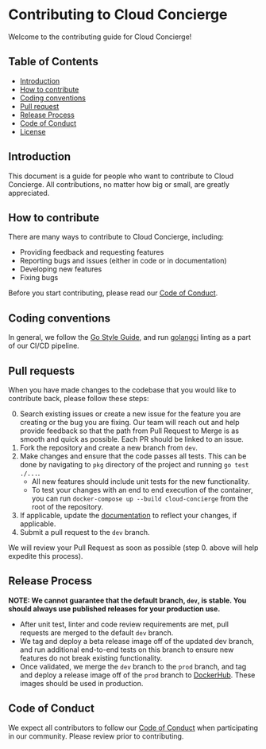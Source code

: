 # Contributing to Cloud Concierge
Welcome to the contributing guide for Cloud Concierge!

## Table of Contents
- [Introduction](#introduction)
- [How to contribute](#how-to-contribute)
- [Coding conventions](#coding-conventions)
- [Pull request](#pull-requests)
- [Release Process](#release-process)
- [Code of Conduct](#code-of-conduct)
- [License](#license)

## Introduction
This document is a guide for people who want to contribute to Cloud Concierge.
All contributions, no matter how big or small, are greatly appreciated.

## How to contribute
There are many ways to contribute to Cloud Concierge, including:
- Providing feedback and requesting features
- Reporting bugs and issues (either in code or in documentation)
- Developing new features
- Fixing bugs

Before you start contributing, please read our [Code of Conduct](#code-of-conduct).

## Coding conventions
In general, we follow the [Go Style Guide](https://google.github.io/styleguide/go/), and run [golangci](.golangci.yml) linting
as a part of our CI/CD pipeline.

## Pull requests
When you have made changes to the codebase that you would like to contribute back, please follow these steps:

0. Search existing issues or create a new issue for the feature you are creating or the bug you are fixing. Our team will reach out and
help provide feedback so that the path from Pull Request to Merge is as smooth and quick as possible. Each PR should be linked to an issue.
1. Fork the repository and create a new branch from `dev`.
2. Make changes and ensure that the code passes all tests. This can be done by navigating to `pkg` directory of the project and running `go test ./...`.
   - All new features should include unit tests for the new functionality.
   - To test your changes with an end to end execution of the container, you can run `docker-compose up --build cloud-concierge` from the root of the repository.
4. If applicable, update the [documentation](https://docs.cloudconcierge.io) to reflect your changes, if applicable.
5. Submit a pull request to the `dev` branch.

We will review your Pull Request as soon as possible (step 0. above will help expedite this process).

## Release Process
**NOTE: We cannot guarantee that the default branch, `dev`, is stable. You should always use published releases for your production use.**
- After unit test, linter and code review requirements are met, pull requests are merged to the default `dev` branch.
- We tag and deploy a beta release image off of the updated dev branch, and run additional end-to-end tests on this branch to ensure new features do not break existing functionality.
- Once validated, we merge the `dev` branch to the `prod` branch, and tag and deploy a release image off of the `prod` branch to [DockerHub](https://hub.docker.com/r/dragondropcloud/cloud-concierge). These images should be used in production.

## Code of Conduct
We expect all contributors to follow our [Code of Conduct](https://www.contributor-covenant.org/version/2/1/code_of_conduct/) when participating in our community. Please review prior to contributing.
